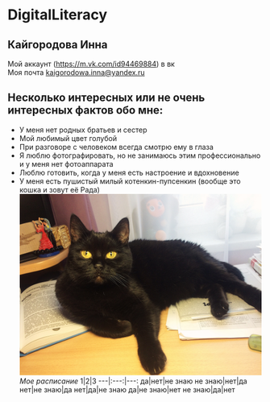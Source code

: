 # DigitalLiteracy
## Кайгородова Инна
Мой аккаунт (https://m.vk.com/id94469884) в вк  
Моя почта <kaigorodowa.inna@yandex.ru>
## Несколько интересных или не очень интересных фактов обо мне:
- У меня нет родных братьев и сестер
- Мой любимый цвет голубой
- При разговоре с человеком всегда смотрю ему в глаза
- Я люблю фотографировать, но не занимаюсь этим профессионально и у меня нет фотоаппарата
- Люблю готовить, когда у меня есть настроение и вдохновение
- У меня есть пушистый милый котенкин-пупсенкин (вообще это кошка и зовут её Рада)
![](https://github.com/supergroup176/DigitalLiteracy/blob/57eec7cdf51d4b80e77ee42385f3fbdf2205908b/DYKH2968.jpg)
*Мое расписание*
1|2|3
---|:---:|---:
да|нет|не знаю
не знаю|нет|да
нет|не знаю|да
нет|да|не знаю
да|не знаю|нет
не знаю|да|нет
